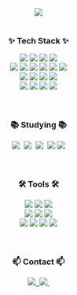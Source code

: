 <!--타이틀 부분-->
<div align="center">
  <img src="https://github.com/user-attachments/assets/071489a7-8b45-48eb-ac72-a0af383ed672" />
</div>
<br>
<!--내용 부분-->
<h3 align="center">✨ Tech Stack ✨</h3>
<div align="center">
  <img src="https://img.shields.io/badge/java-%23ED8B00.svg?style=for-the-badge&logo=openjdk&logoColor=white" />
  <img src="https://img.shields.io/badge/spring-%236DB33F.svg?style=for-the-badge&logo=spring&logoColor=white" />
  <img src="https://img.shields.io/badge/spring boot-6DB33F?style=for-the-badge&logo=springboot&logoColor=white">
  <img src="https://img.shields.io/badge/spring data jpa-6DB33F?style=for-the-badge"> <br>
  
  <img src="https://img.shields.io/badge/html5-%23E34F26.svg?style=for-the-badge&logo=html5&logoColor=white" />
  <img src="https://img.shields.io/badge/css3-%231572B6.svg?style=for-the-badge&logo=css3&logoColor=white" />
  <img src="https://img.shields.io/badge/javascript-%23323330.svg?style=for-the-badge&logo=javascript&logoColor=%23F7DF1E" />
  <img src="https://img.shields.io/badge/jquery-%230769AD.svg?style=for-the-badge&logo=jquery&logoColor=white" />
  <img src="https://img.shields.io/badge/bootstrap-%238511FA.svg?style=for-the-badge&logo=bootstrap&logoColor=white" />
  <img src="https://img.shields.io/badge/react-%2320232a.svg?style=for-the-badge&logo=react&logoColor=%2361DAFB" />  <br>
  
  <img src="https://img.shields.io/badge/Mysql-4479A1.svg?style=for-the-badge&logo=mysql&logoColor=white" />
  <img src="https://img.shields.io/badge/Redis-4479A1.svg?style=for-the-badge&logo=redis&logoColor=white" />
  <img src="https://img.shields.io/badge/Docker-4479A1.svg?style=for-the-badge&logo=Docker&logoColor=white" />
  <img src="https://img.shields.io/badge/Terraform-%23005C0F.svg?style=for-the-badge&logo=Terraform&logoColor=white" /> <br>
  
  <img src="https://img.shields.io/badge/AWS-%23FF9900.svg?style=for-the-badge&logo=amazon-aws&logoColor=white" />
  <img src="https://img.shields.io/badge/Azure-%23FF9900.svg?style=for-the-badge&logo=azure&logoColor=white" />
  <img src="https://img.shields.io/badge/GCP-%23FF9900.svg?style=for-the-badge&logo=google-cloud&logoColor=white" />
  <img src="https://img.shields.io/badge/NCP-%23FF9900.svg?style=for-the-badge&logo=naver&logoColor=white" />
  <!-- <img src="https://img.shields.io/badge/JWT-black?style=for-the-badge&logo=JSON%20web%20tokens" /> -->
  
</div>

<br>
<br>

<h3 align="center">📚 Studying 📚</h3>
<div align="center">
  <img src="https://img.shields.io/badge/Docker-007ACC.svg?style=for-the-badge&logo=docker&logoColor=white" />&nbsp
  <img src="https://img.shields.io/badge/kubernetes-FF4154?style=for-the-badge&logo=kubernetes&logoColor=white" />&nbsp
  <img src="https://img.shields.io/badge/dbeaver-3578E5?style=for-the-badge&logo=dbeaver&logoColor=white" />&nbsp
  <img src="https://img.shields.io/badge/Gradle-02303A.svg?style=for-the-badge&logo=Gradle&logoColor=white" />
  <img src="https://img.shields.io/badge/Thymeleaf-%23005C0F.svg?style=for-the-badge&logo=Thymeleaf&logoColor=white" /> <br>
</div>

<br>
<br>

<h3 align="center">🛠 Tools 🛠</h3>
<div align="center">
<img src="https://img.shields.io/badge/git-%23F05033.svg?style=for-the-badge&logo=git&logoColor=white" />
<img src="https://img.shields.io/badge/github-%23121011.svg?style=for-the-badge&logo=github&logoColor=white" />
<img src="https://img.shields.io/badge/github%20actions-%232671E5.svg?style=for-the-badge&logo=githubactions&logoColor=white" /> <br>
<img src="https://img.shields.io/badge/IntelliJ-000000.svg?style=for-the-badge&logo=intellij-idea&logoColor=white" /> 
<img src="https://img.shields.io/badge/Eclipse-FE7A16.svg?style=for-the-badge&logo=Eclipse&logoColor=white" />
<img src="https://img.shields.io/badge/Visual%20Studio%20Code-0078d7.svg?style=for-the-badge&logo=visual-studio-code&logoColor=white" /> <br>
<img src="https://img.shields.io/badge/jira-%230A0FFF.svg?style=for-the-badge&logo=jira&logoColor=white" />
<img src="https://img.shields.io/badge/Notion-%23000000.svg?style=for-the-badge&logo=notion&logoColor=white" />
<img src="https://img.shields.io/badge/figma-%23F24E1E.svg?style=for-the-badge&logo=figma&logoColor=white" />
<img src="https://img.shields.io/badge/Slack-4A154B?style=for-the-badge&logo=slack&logoColor=white" />
</div>

<br>
<br>

<h3 align="center">📫 Contact 📫</h3>
<div align="center">
  <a href="https://believekim.tistory.com/">
    <img src="https://img.shields.io/badge/Tistory-1EBC8F?style=for-the-badge&logo=Tistory&logoColor=white" />&nbsp
  </a>
  <a href="cain1227@naver.com">
    <img
      src="https://img.shields.io/badge/cain1227@naver.com-D14836?style=for-the-badge&logo=Naver&logoColor=white"/>&nbsp
  </a>
</div>
